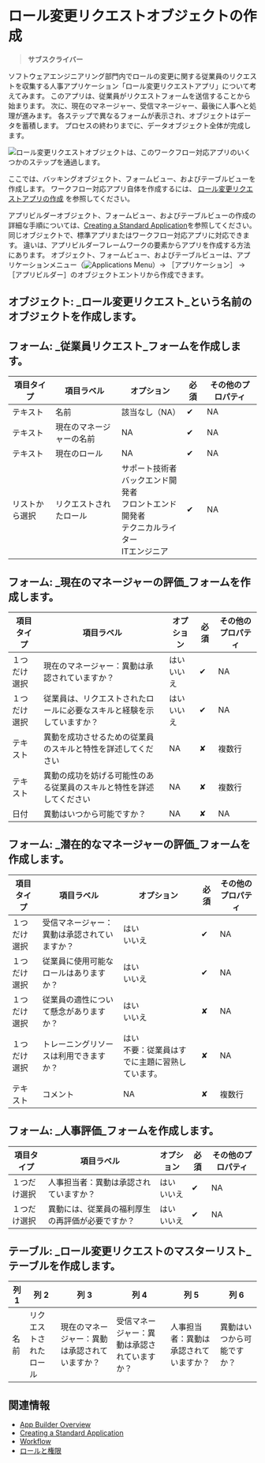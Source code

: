 # ロール変更リクエストオブジェクトの作成

> **サブスクライバー**

ソフトウェアエンジニアリング部門内でロールの変更に関する従業員のリクエストを収集する人事アプリケーション「ロール変更リクエストアプリ」について考えてみます。 このアプリは、従業員がリクエストフォームを送信することから始まります。 次に、現在のマネージャー、受信マネージャー、最後に人事へと処理が進みます。 各ステップで異なるフォームが表示され、オブジェクトはデータを蓄積します。 プロセスの終わりまでに、データオブジェクト全体が完成します。

![ロール変更リクエストオブジェクトは、このワークフロー対応アプリのいくつかのステップを通過します。](./creating-the-role-change-request-object/images/01.png)

ここでは、バッキングオブジェクト、フォームビュー、およびテーブルビューを作成します。 ワークフロー対応アプリ自体を作成するには、 [ロール変更リクエストアプリの作成](./creating-the-role-change-request-app.md) を参照してください。

アプリビルダーオブジェクト、フォームビュー、およびテーブルビューの作成の詳細な手順については、[Creating a Standard Application](./creating-a-standard-application.md)を参照してください。 同じオブジェクトで、標準アプリまたはワークフロー対応アプリに対応できます。 違いは、アプリビルダーフレームワークの要素からアプリを作成する方法にあります。 オブジェクト、フォームビュー、およびテーブルビューは、アプリケーションメニュー（![Applications Menu](../../images/icon-applications-menu.png)）&rarr; ［アプリケーション］ &rarr; ［アプリビルダー］のオブジェクトエントリから作成できます。

## **オブジェクト:** _ロール変更リクエスト_という名前のオブジェクトを作成します。

## **フォーム:** _従業員リクエスト_フォームを作成します。

   | 項目タイプ   | 項目ラベル        | オプション                                                                                              | 必須       | その他のプロパティ |
   | ------- | ------------ | -------------------------------------------------------------------------------------------------- | -------- | --------- |
   | テキスト    | 名前           | 該当なし（NA）                                                                                           | &#10004; | NA        |
   | テキスト    | 現在のマネージャーの名前 | NA                                                                                                 | &#10004; | NA        |
   | テキスト    | 現在のロール       | NA                                                                                                 | &#10004; | NA        |
   | リストから選択 | リクエストされたロール  | サポート技術者 <br /> バックエンド開発者 <br /> フロントエンド開発者 <br /> テクニカルライター <br /> ITエンジニア | &#10004; | NA        |

## **フォーム:** _現在のマネージャーの評価_フォームを作成します。

   | 項目タイプ  | 項目ラベル                               | オプション               | 必須       | その他のプロパティ |
   | ------ | ----------------------------------- | ------------------- | -------- | --------- |
   | １つだけ選択 | 現在のマネージャー：異動は承認されていますか？             | はい <br /> いいえ | &#10004; | NA        |
   | １つだけ選択 | 従業員は、リクエストされたロールに必要なスキルと経験を示していますか？ | はい <br /> いいえ | &#10004; | NA        |
   | テキスト   | 異動を成功させるための従業員のスキルと特性を詳述してください      | NA                  | &#10008; | 複数行       |
   | テキスト   | 異動の成功を妨げる可能性のある従業員のスキルと特性を詳述してください  | NA                  | &#10008; | 複数行       |
   | 日付     | 異動はいつから可能ですか？                       | NA                  | &#10008; | NA        |

## **フォーム:** _潜在的なマネージャーの評価_フォームを作成します。

   | 項目タイプ  | 項目ラベル                  | オプション                                 | 必須       | その他のプロパティ |
   | ------ | ---------------------- | ------------------------------------- | -------- | --------- |
   | １つだけ選択 | 受信マネージャー：異動は承認されていますか？ | はい <br /> いいえ                   | &#10004; | NA        |
   | １つだけ選択 | 従業員に使用可能なロールはありますか？    | はい <br /> いいえ                   | &#10004; | NA        |
   | １つだけ選択 | 従業員の適性について懸念がありますか？    | はい <br /> いいえ                   | &#10008; | NA        |
   | １つだけ選択 | トレーニングリソースは利用できますか？    | はい <br /> 不要：従業員はすでに主題に習熟しています。 | &#10008; | NA        |
   | テキスト   | コメント                   | NA                                    | &#10008; | 複数行 | NA  |

## **フォーム:** _人事評価_フォームを作成します。

   | 項目タイプ  | 項目ラベル                    | オプション               | 必須       | その他のプロパティ |
   | ------ | ------------------------ | ------------------- | -------- | --------- |
   | １つだけ選択 | 人事担当者：異動は承認されていますか？      | はい <br /> いいえ | &#10004; | NA        |
   | １つだけ選択 | 異動には、従業員の福利厚生の再評価が必要ですか？ | はい <br /> いいえ | &#10004; | NA        |

## **テーブル:** _ロール変更リクエストのマスターリスト_テーブルを作成します。

   | 列 1 | 列 2         | 列 3                     | 列 4                    | 列 5                 | 列 6           |
   | --- | ----------- | ----------------------- | ---------------------- | ------------------- | ------------- |
   | 名前  | リクエストされたロール | 現在のマネージャー：異動は承認されていますか？ | 受信マネージャー：異動は承認されていますか？ | 人事担当者：異動は承認されていますか？ | 異動はいつから可能ですか？ |

<a name="related-information" />

## 関連情報

* [App Builder Overview](../app-builder.md)
* [Creating a Standard Application](./creating-a-standard-application.md)
* [Workflow](../../process-automation/workflow/introduction-to-workflow.md)
* [ロールと権限](../../users-and-permissions/roles-and-permissions/understanding-roles-and-permissions.md)
